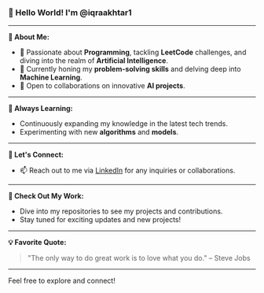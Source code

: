 ### 👋 Hello World! I'm @iqraakhtar1

---

**👀 About Me:**

- 🚀 Passionate about **Programming**, tackling **LeetCode** challenges, and diving into the realm of **Artificial Intelligence**.
- 🧠 Currently honing my **problem-solving skills** and delving deep into **Machine Learning**.
- 🤝 Open to collaborations on innovative **AI projects**.

---

**🌱 Always Learning:**

- Continuously expanding my knowledge in the latest tech trends.
- Experimenting with new **algorithms** and **models**.

---

**💬 Let's Connect:**

- 📫 Reach out to me via [LinkedIn](https://www.linkedin.com/in/iqra-akhtar-/) for any inquiries or collaborations.

---

**🔗 Check Out My Work:**

- Dive into my repositories to see my projects and contributions.
- Stay tuned for exciting updates and new projects!

---

**💡 Favorite Quote:**

> "The only way to do great work is to love what you do." – Steve Jobs

---

Feel free to explore and connect!


<!---
iqraakhtar1/iqraakhtar1 is a ✨ special ✨ repository because its `README.md` (this file) appears on your GitHub profile.
You can click the Preview link to take a look at your changes.
--->
